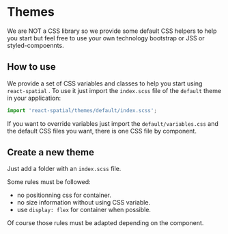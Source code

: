 # Themes

We are NOT a CSS library so we provide some default CSS helpers to help you start but feel free to use your own technology bootstrap or JSS or styled-compoennts.

## How to use

We provide a set of CSS variables and classes to help you start using `react-spatial` .
To use it just import the `index.scss` file of the `default` theme in your application:

```js
import 'react-spatial/themes/default/index.scss';
```

If you want to override variables just import the `default/variables.css` and the default CSS files you want, there is one CSS file by component.

## Create a new theme

Just add a folder with an `index.scss` file.

Some rules must be followed:

- no positionning css for container.
- no size information without using CSS variable.
- use `display: flex` for container when possible.

Of course those rules must be adapted depending on the component.
